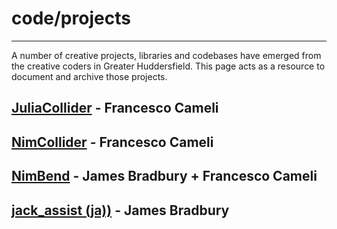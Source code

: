 # code/projects
---

A number of creative projects, libraries and codebases have emerged from the creative coders in Greater Huddersfield. This page acts as a resource to document and archive those projects.

## [JuliaCollider](https://github.com/vitreo12/JuliaCollider) - Francesco Cameli
## [NimCollider](https://github.com/vitreo12/NimCollider) - Francesco Cameli
## [NimBend](https://github.com/jamesb93/nimBend) - James Bradbury + Francesco Cameli
## [jack_assist (ja))](https://github.com/jamesb93/jack-assist) - James Bradbury